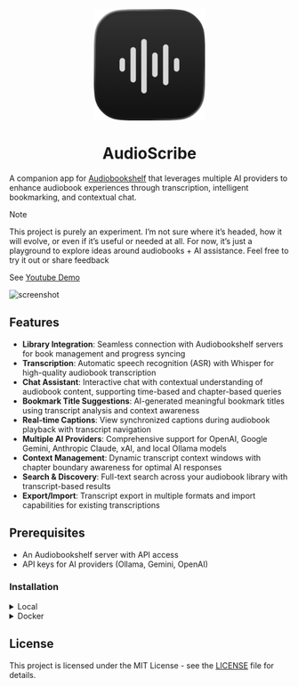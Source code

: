 <div align="center">
    <img src="./public/logo/logo-dark.png" width=200 height=200>
    <h1>AudioScribe</h1>
</div>

A companion app for [Audiobookshelf](https://www.audiobookshelf.org/) that leverages multiple AI providers to enhance audiobook experiences through transcription, intelligent bookmarking, and contextual chat.

> [!NOTE]  
> This project is purely an experiment. I’m not sure where it’s headed, how it will evolve, or even if it’s useful or needed at all. For now, it’s just a playground to explore ideas around audiobooks + AI assistance. Feel free to try it out or share feedback

See [Youtube Demo](https://youtu.be/zyr6M5ebI38)

<img alt="screenshot" src="https://github.com/user-attachments/assets/bb617e0a-310c-4235-9d7b-49bf59cd6506" />

## Features

- **Library Integration**: Seamless connection with Audiobookshelf servers for book management and progress syncing
- **Transcription**: Automatic speech recognition (ASR) with Whisper for high-quality audiobook
  transcription
- **Chat Assistant**: Interactive chat with contextual understanding of audiobook content, supporting
  time-based and chapter-based queries
- **Bookmark Title Suggestions**: AI-generated meaningful bookmark titles using transcript analysis and
  context awareness
- **Real-time Captions**: View synchronized captions during audiobook playback with transcript navigation
- **Multiple AI Providers**: Comprehensive support for OpenAI, Google Gemini, Anthropic Claude, xAI, and
  local Ollama models
- **Context Management**: Dynamic transcript context windows with chapter boundary awareness for
  optimal AI responses
- **Search & Discovery**: Full-text search across your audiobook library with transcript-based results
- **Export/Import**: Transcript export in multiple formats and import capabilities for existing
  transcriptions

## Prerequisites

- An Audiobookshelf server with API access
- API keys for AI providers (Ollama, Gemini, OpenAI)

### Installation

<details>
<summary>Local</summary>

#### System Dependencies

```sh
brew install ffmpeg
brew install cmake
```

#### Setup

Clone repository, install npm dependencies and set env variables

```sh
# Clone repo and install npm dependencies
clone git@github.com:shakogegia/audioscribe.git
cd audioscribe
npm install
cp .env.example .env
```

#### Run

```sh
npm run dev

# or
npm run build && npm run start
```

</details>

<details>
<summary>Docker</summary>

Create a `docker-compose.yml` file:

```yaml
version: "3.8"

services:
  audioscribe:
    image: shakogegia/audioscribe:latest
    container_name: audioscribe
    ports:
      - 3000:3000
    restart: unless-stopped
    user: "1000:1000" # Match your host user UID:GID
    volumes:
      - /path/to/data:/app/data # Persist application data including database, audio files, and configuration
```

Then run:

```sh
docker-compose up -d
```

</details>

## License

This project is licensed under the MIT License - see the [LICENSE](LICENSE) file for details.
